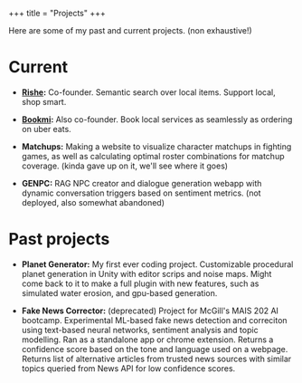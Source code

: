 +++
title = "Projects"
+++

Here are some of my past and current projects. (non exhaustive!)

# Current
- **[Rishe](https://rishe.ca):** Co-founder. Semantic search over local items. Support local, shop smart.

- **[Bookmi](https://bookmiapp.com):** Also co-founder. Book local services as seamlessly as ordering on uber eats.

- **Matchups:** Making a website to visualize character matchups in fighting games, as well as calculating optimal roster combinations for matchup coverage. (kinda gave up on it, we'll see where it goes)

- **GENPC:** RAG NPC creator and dialogue generation webapp with dynamic conversation triggers based on sentiment metrics. (not deployed, also somewhat abandoned)

# Past projects
- **Planet Generator:** My first ever coding project. Customizable procedural planet generation in Unity with editor scrips and noise maps. Might come back to it to make a full plugin with new features, such as simulated water erosion, and gpu-based generation.

- **Fake News Corrector:** (deprecated) Project for McGill's MAIS 202 AI bootcamp. Experimental ML-based fake news detection and correciton using text-based neural networks, sentiment analysis and topic modelling. Ran as a standalone app or chrome extension. Returns a confidence score based on the tone and language used on a webpage. Returns list of alternative articles from trusted news sources with similar topics queried from News API for low confidence scores.



